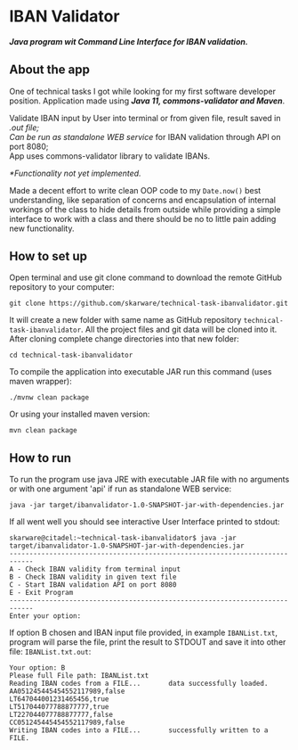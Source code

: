 # IBAN Validator

##### Java program wit Command Line Interface for IBAN validation.

## About the app

One of technical tasks I got while looking for my first software developer position. Application made using <i><b>Java 11, commons-validator and Maven</b></i>.
 
Validate IBAN input by User into terminal or from given file, result saved in *.out file;\
Can be run as standalone WEB service* for IBAN validation through API on port 8080;\
App uses commons-validator library to validate IBANs.

_*Functionality not yet implemented._

Made a decent effort to write clean OOP code to my `Date.now()` best understanding, like separation of concerns and encapsulation of internal workings of the class to hide details from outside while providing a simple interface to work with a class and there should be no to little pain adding new functionality.

## How to set up

Open terminal and use git clone command to download the remote GitHub repository to your computer:
```
git clone https://github.com/skarware/technical-task-ibanvalidator.git
```
It will create a new folder with same name as GitHub repository `technical-task-ibanvalidator`. All the project files and git data will be cloned into it. After cloning complete change directories into that new folder:
```
cd technical-task-ibanvalidator
```
To compile the application into executable JAR run this command (uses maven wrapper):
```
./mvnw clean package
```
Or using your installed maven version:
```
mvn clean package
```
## How to run
To run the program use java JRE with executable JAR file with no arguments or with one argument 'api' if run as standalone WEB service:
```
java -jar target/ibanvalidator-1.0-SNAPSHOT-jar-with-dependencies.jar
```
If all went well you should see interactive User Interface printed to stdout:
```
skarware@citadel:~technical-task-ibanvalidator$ java -jar target/ibanvalidator-1.0-SNAPSHOT-jar-with-dependencies.jar
----------------------------------------------------------------------------
A - Check IBAN validity from terminal input
B - Check IBAN validity in given text file
C - Start IBAN validation API on port 8080
E - Exit Program
----------------------------------------------------------------------------
Enter your option:
```
If option B chosen and IBAN input file provided, in example `IBANList.txt`, program will parse the file, print the result to STDOUT and save it into other file: `IBANList.txt.out`:
```
Your option: B
Please full File path: IBANList.txt
Reading IBAN codes from a FILE...       data successfully loaded.
AA051245445454552117989,false
LT647044001231465456,true
LT517044077788877777,true
LT227044077788877777,false
CC051245445454552117989,false
Writing IBAN codes into a FILE...       successfully written to a FILE.
```


